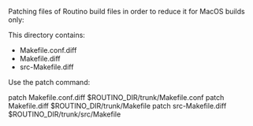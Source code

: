 Patching files of Routino build files in order to reduce it for MacOS builds only:

This directory contains:
- Makefile.conf.diff
- Makefile.diff
- src-Makefile.diff

Use the patch command:

   patch Makefile.conf.diff $ROUTINO_DIR/trunk/Makefile.conf
   patch Makefile.diff $ROUTINO_DIR/trunk/Makefile
   patch src-Makefile.diff $ROUTINO_DIR/trunk/src/Makefile
   
